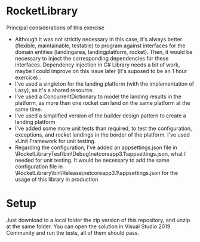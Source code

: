 # RocketLibrary
Principal considerations of this exercise

- Although it was not strictly necessary in this case, it's always better (flexible, maintainable, testable) to program against interfaces for the domain entities (landingarea, landingplatform, rocket). Then, it would be necessary to inject the corresponding dependencies for these interfaces. Dependency injection in C# Library needs a bit of work, maybe I could improve on this issue later (it's suposed to be an 1 hour exercice) .
- I've used a singleton for the landing platform (with the implementation of Lazy<T>), as it's a shared resource.
- I've used a ConcurrentDictionary to model the landing results in the platform, as more than one rocket can land on the same platform at the same time.
- I've used a simplified version of the builder design pattern to create a landing platform 
- I've added some more unit tests than required, to test the configuration, exceptions, and rocket landings in the border of the platform. I've used xUnit Framework for unit testing.
- Regarding the configuration, I've added an appsettings.json file in \RocketLibraryTest\bin\Debug\netcoreapp3.1\appsettings.json, what I needed for unit testing. It would be necessary to add the same configuration file in \RocketLibrary\bin\Release\netcoreapp3.1\appsettings.json for the usage of this library in production 
  
 # Setup
 Just download to a local folder the zip version of this repository, and unzip at the same folder. You can open the solution in Visual Studio 2019 Community and run the tests, all of them should pass.
